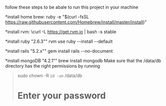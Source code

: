 follow these steps to be abale to run this project in your machine 

*install home brew:
 ruby -e "$(curl -fsSL https://raw.githubusercontent.com/Homebrew/install/master/install)"

*install rvm:
\curl -L https://get.rvm.io | bash -s stable 

*install ruby "2.6.3""
rvm use ruby --install --default

*install rails "5.2.x""
gem install rails --no-document

*install mongoDB "4.2.1""
brew install mongodb
Make sure that the /data/db directory has the right permissions by running


> sudo chown -R `id -un` /data/db
> # Enter your password


